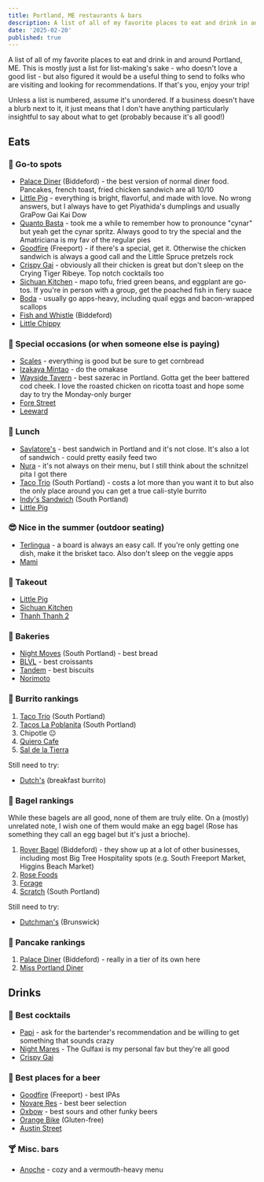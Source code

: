 ```yaml
---
title: Portland, ME restaurants & bars
description: A list of all of my favorite places to eat and drink in and around Portland, ME
date: '2025-02-20'
published: true
---
```


A list of all of my favorite places to eat and drink in and around Portland, ME. This is mostly just
a list for list-making's sake - who doesn't love a good list - but also figured it would be a useful
thing to send to folks who are visiting and looking for recommendations. If that's you, enjoy your
trip!

Unless a list is numbered, assume it's unordered. If a business doesn't have a blurb next to it, it
just means that I don't have anything particularly insightful to say about what to get (probably
because it's all good!)

## Eats

### 🫶 Go-to spots

- [Palace Diner](https://www.palacedinerme.com/) (Biddeford) - the best version of normal diner
  food. Pancakes, french toast, fried chicken sandwich are all 10/10
- [Little Pig](https://www.littlepigportland.com/) - everything is bright, flavorful, and made with
  love. No wrong answers, but I always have to get Piyathida's dumplings and usually GraPow Gai Kai
  Dow
- [Quanto Basta](https://quantobasta.me/) - took me a while to remember how to pronounce "cynar" but
  yeah get the cynar spritz. Always good to try the special and the Amatriciana is my fav of the
  regular pies
- [Goodfire](https://www.goodfirebrewing.com/) (Freeport) - if there's a special, get it. Otherwise
  the chicken sandwich is always a good call and the Little Spruce pretzels rock
- [Crispy Gai](https://www.crispygai.com/) - obviously all their chicken is great but don't sleep on
  the Crying Tiger Ribeye. Top notch cocktails too
- [Sichuan Kitchen](https://www.sichuankitchenportland.com/) - mapo tofu, fried green beans, and
  eggplant are go-tos. If you're in person with a group, get the poached fish in fiery suace
- [Boda](https://www.bodamaine.com/) - usually go apps-heavy, including quail eggs and bacon-wrapped
  scallops
- [Fish and Whistle](fishandwhistlemaine.com) (Biddeford)
- [Little Chippy](https://www.lilchippymaine.com/)

### 🎩 Special occasions (or when someone else is paying)

- [Scales](https://www.scalesrestaurant.com/) - everything is good but be sure to get cornbread
- [Izakaya Mintao](https://www.izakayaminato.com/) - do the omakase
- [Wayside Tavern](https://www.waysidetavernmaine.com/) - best sazerac in Portland. Gotta get the
  beer battered cod cheek. I love the roasted chicken on ricotta toast and hope some day to try the
  Monday-only burger
- [Fore Street](https://www.forestreet.biz/)
- [Leeward](https://leewardmaine.com/)

### 🥪 Lunch

- [Savlatore's](https://salvatoreshoagieshop.toast.site/order) - best sandwich in Portland and it's
  not close. It's also a lot of sandwich - could pretty easily feed two
- [Nura](https://www.nuraportland.com/) - it's not always on their menu, but I still think about the
  schnitzel pita I got there
- [Taco Trio](https://leewardmaine.com/) (South Portland) - costs a lot more than you want it to but
  also the only place around you can get a true cali-style burrito
- [Indy's Sandwich](https://www.indyssandwich.com/) (South Portland)
- [Little Pig](https://www.littlepigportland.com/)

### 😎 Nice in the summer (outdoor seating)

- [Terlingua](https://www.terlingua.me/) - a board is always an easy call. If you're only getting
  one dish, make it the brisket taco. Also don't sleep on the veggie apps
- [Mami](https://mamiportland.com/)

### 🥡 Takeout

- [Little Pig](https://www.littlepigportland.com/)
- [Sichuan Kitchen](https://www.sichuankitchenportland.com/)
- [Thanh Thanh 2](https://www.facebook.com/p/Thanh-Thanh-2-Restaurant-100046406985824/)

### 🥐 Bakeries

- [Night Moves](https://nightmovesbread.com/) (South Portland) - best bread
- [BLVL](https://www.blvl.me/) - best croissants
- [Tandem](tandemcoffee.com) - best biscuits
- [Norimoto](https://norimoto-bakery.square.site/)

### 🌯 Burrito rankings

1. [Taco Trio](https://leewardmaine.com/) (South Portland)
2. [Tacos La Poblanita](https://www.instagram.com/tacoslapoblanitamaine/?hl=en) (South Portland)
3. Chipotle 😐
4. [Quiero Cafe](https://quierocafe.online/)
5. [Sal de la Tierra](https://www.instagram.com/saldelatierraofficial/?hl=en)

Still need to try:

- [Dutch's](https://www.dutchsportland.com/) (breakfast burrito)

### 🥯 Bagel rankings

While these bagels are all good, none of them are truly elite. On a (mostly) unrelated note, I wish
one of them would make an egg bagel (Rose has something they call an egg bagel but it's just a
brioche).

1. [Rover Bagel](https://www.roverbagel.com/) (Biddeford) - they show up at a lot of other
   businesses, including most Big Tree Hospitality spots (e.g. South Freeport Market, Higgins Beach
   Market)
2. [Rose Foods](https://www.rosefoods.me/)
3. [Forage](https://www.foragemarket.com/)
4. [Scratch](https://www.scratchbakingco.com/) (South Portland)

Still need to try:

- [Dutchman's](https://www.dutchmans.me/) (Brunswick)

### 🥞 Pancake rankings

1. [Palace Diner](https://www.palacedinerme.com/) (Biddeford) - really in a tier of its own here
2. [Miss Portland Diner](https://missportlanddiner.com/)

## Drinks

### 🍹 Best cocktails

- [Papi](https://www.papiportland.com/) - ask for the bartender's recommendation and be willing to
  get something that sounds crazy
- [Night Mares](https://www.instagram.com/night_mares_maine/?hl=en) - The Gulfaxi is my personal fav
  but they're all good
- [Crispy Gai](https://www.crispygai.com/)

### 🍻 Best places for a beer

- [Goodfire](https://www.goodfirebrewing.com/) (Freeport) - best IPAs
- [Novare Res](https://novareresbiercafe.com/) - best beer selection
- [Oxbow](https://oxbowbeer.com/) - best sours and other funky beers
- [Orange Bike](https://www.orangebikebrewing.com/) (Gluten-free)
- [Austin Street](https://www.austinstreetbrewery.com/)

### 🍸 Misc. bars

- [Anoche](http://anoche.co/) - cozy and a vermouth-heavy menu
